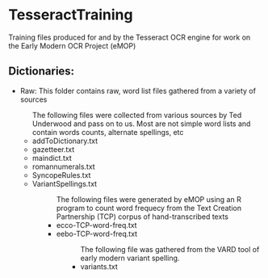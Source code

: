 <h1>TesseractTraining</h1>

<p>Training files produced for and by the Tesseract OCR engine for work on the Early Modern OCR Project (eMOP)</p>


<h2>Dictionaries:</h2>
<ul>
<li>Raw: This folder contains raw, word list files gathered from a variety of sources</li>
<ul>
The following files were collected from various sources by Ted Underwood and pass on to us. Most are not simple word lists and contain words counts, alternate spellings, etc
<li>addToDictionary.txt</li>
<li>gazetteer.txt</li>
<li>maindict.txt</li>
<li>romannumerals.txt</li>
<li>SyncopeRules.txt</li>
<li>VariantSpellings.txt</li>
<ul>

<ul>
The following files were generated by eMOP using an R program to count word frequecy from the Text Creation Partnership (TCP) corpus of hand-transcribed texts 
<li>ecco-TCP-word-freq.txt</li>
<li>eebo-TCP-word-freq.txt</li>
<ul>

<ul>
The following file was gathered from the VARD tool of early modern variant spelling.
<li>variants.txt</li>
<ul>
<ul>


